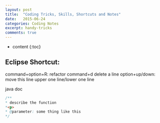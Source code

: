 ```yaml
---
layout: post
title:  "Coding Tricks, Skills, Shortcuts and Notes"
date:   2015-06-24
categories: Coding Notes
excerpt: handy-tricks
comments: true
---
```


* content
{:toc}

## Eclipse Shortcut:
command+option+R: refactor
command+d delete a line
option+up/down: move this line upper one line/lower one line

java doc 
~~~ java 
/**
* describe the function
*<p>
* @parameter: some thing like this
*/
~~~
